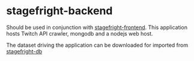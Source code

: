 # stagefright-backend

Should be used in conjunction with [stagefright-frontend](https://github.com/SweetPeaCS/stagefright-frontend).
This application hosts Twitch API crawler, mongodb and a nodejs web host.

The dataset driving the application can be downloaded for imported from [stagefright-db](https://github.com/SweetPeaCS/stagefright-db)
